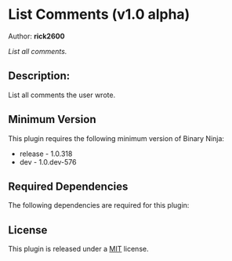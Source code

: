 # List Comments (v1.0 alpha)
Author: **rick2600**

_List all comments._

## Description:

List all comments the user wrote.

## Minimum Version

This plugin requires the following minimum version of Binary Ninja:

 * release - 1.0.318
 * dev - 1.0.dev-576


## Required Dependencies

The following dependencies are required for this plugin:



## License

This plugin is released under a [MIT](LICENSE) license.


